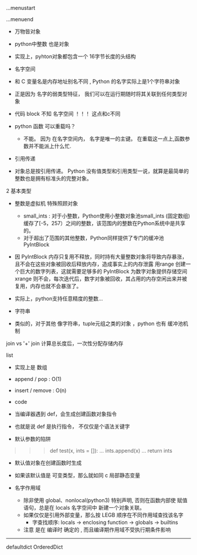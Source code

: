 ...menustart


...menuend


 - 万物皆对象
 - python中整数 也是对象
 - 实现上，pyhton对象都包含一个 16字节长度的头结构
 
 - 名字空间
 - 和 C 变量名是内存地址别名不同 , Python 的名字实际上是1个字符串对象
 - 正是因为 名字的弱类型特征， 我们可以在运行期随时将其关联到任何类型对象
 - 代码 block 不知 名字空间 ！！！ 这点和c不同

 - python 函数 可以重载吗？
    - 不能。 因为 在名字空间内， 名字是唯一的主键。 在重载这一点上,函数参数并不能派上什么忙.



 - 引用传递
 - 对象总是按引用传递。 Python 没有值类型和引用类型一说，就算是最简单的整数也是拥有标准头的完整对象。


 2 基本类型


 - 整数是虚拟机 特殊照顾对象
    - small_ints : 对于小整数，Python使用小整数对象池small_ints (固定数组) 缓存了[-5，257）之间的整数，该范围内的整数在Python系统中是共享的。
    - 对于超出了范围的其他整数，Python同样提供了专门的缓冲池 PyIntBlock
 - 因 PyIntBlock 内存只复用不释放，同时持有大量整数对象将导致内存暴涨，且不会在这些对象被回收后释放内存，造成事实上的内存泄露
用range 创建一个巨大的数字列表，这就需要足够多的 PyIntBlock 为数字对象提供存储空间
xrange 则不会，每次迭代后，数字对象被回收，其占用的内存空闲出来并被复用，内存也就不会暴涨了。
 - 实际上，python支持任意精度的整数... 


 - 字符串

 - 类似的，对于其他 像字符串，tuple元组之类的对象 ，python 也有 缓冲池机制


 join vs '+'
join 计算总长度后，⼀次性分配存储内存


list 

 - 实现上是 数组
 - append / pop : O(1)
 - insert / remove : O(n)

 - code

 - 当编译器遇到 def，会生成创建函数对象指令
 - 也就是说 def 是执行指令， 不仅仅是个语法关键字
 - 默认参数的陷阱

 >>> def test(x, ints = []):
...     ints.append(x)
...     return ints


- 默认值对象在创建函数时生成
- 如果该默认值是 可变类型，那么就如同 c 局部静态变量

- 名字作用域
    - 除非使用 global、nonlocal(python3) 特别声明, 否则在函数内部使 赋值语句，总是在 locals 名字空间中 新建一个对象关联。
    - 如果仅仅是引用外部变量，那么按 LEGB 顺序在不同作用域查找该名字
        - 字查找顺序: locals -> enclosing function -> globals -> builtins
    - 注意 是在 编译时 确定的 , 而且编译期作用域不受执行期条件影响




----

 defaultdict
 OrderedDict

